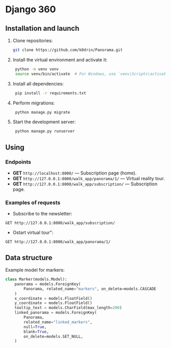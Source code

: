 # Django 360

## Installation and launch

1. Clone repositories:
   ```bash
   git clone https://github.com/k0drin/Panorama.git
   ```
2. Install the virtual environment and activate it:
   ```bash
    python -m venv venv
    source venv/bin/activate  # For Windows, use `venv\Scripts\activate`
    ```
3. Install all dependencies:
   ```bash
    pip install -r requirements.txt
    ```
4. Perform migrations:
   ```bash
    python manage.py migrate
    ```
5. Start the development server:
   ```bash
    python manage.py runserver
    ```

## Using

### Endpoints

- **GET** `http://localhost:8000/` — Subscription page (home).
- **GET** `http://127.0.0.1:8000/walk_app/panorama/1/` — Virtual reality tour.
- **GET** `http://127.0.0.1:8000/walk_app/subscription/` — Subscription page.

### Examples of requests

- Subscribe to the newsletter:
 ```http
 GET http://127.0.0.1:8000/walk_app/subscription/
 ````
- Оstart virtual tour":
 ```http
 GET http://127.0.0.1:8000/walk_app/panorama/1/
 ```
## Data structure

Example model for markers:
```python
class Marker(models.Model):
    panorama = models.ForeignKey(
        Panorama, related_name="markers", on_delete=models.CASCADE
    )
    x_coordinate = models.FloatField()
    y_coordinate = models.FloatField()
    tooltip_text = models.CharField(max_length=200)
    linked_panorama = models.ForeignKey(
        Panorama,
        related_name="linked_markers",
        null=True,
        blank=True,
        on_delete=models.SET_NULL,
    )

